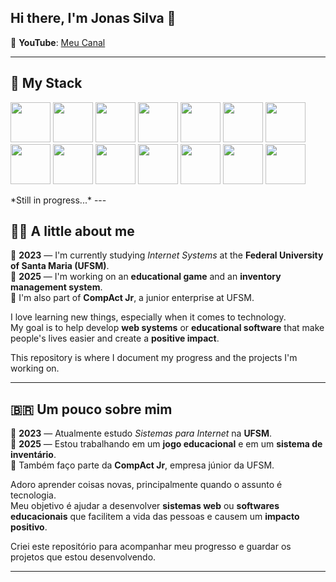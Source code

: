 ## Hi there, I'm Jonas Silva 👋

🎥 **YouTube**: [Meu Canal](http://www.youtube.com/@Jonas_silva2005)

---

## 🚀 My Stack
<p align="left">
<img src="https://cdn.jsdelivr.net/gh/devicons/devicon/icons/java/java-original.svg" width="64" height="64"/>
<img src="https://cdn.jsdelivr.net/gh/devicons/devicon@latest/icons/spring/spring-original-wordmark.svg" width="64" height="64"/>
<img src="https://cdn.jsdelivr.net/gh/devicons/devicon@latest/icons/postgresql/postgresql-original.svg" width="64" height="64"/>
<img src="https://cdn.jsdelivr.net/gh/devicons/devicon@latest/icons/mysql/mysql-original-wordmark.svg" width="64" height="64"/>
<img src="https://cdn.jsdelivr.net/gh/devicons/devicon@latest/icons/mongodb/mongodb-original-wordmark.svg" width="64" height="64"/>
<img src="https://cdn.jsdelivr.net/gh/devicons/devicon@latest/icons/javascript/javascript-original.svg" width="64" height="64"/>
<img src="https://cdn.jsdelivr.net/gh/devicons/devicon@latest/icons/html5/html5-original.svg" width="64" height="64"/>
<img src="https://cdn.jsdelivr.net/gh/devicons/devicon@latest/icons/css3/css3-original.svg" width="64" height="64"/>
<img src="https://cdn.jsdelivr.net/gh/devicons/devicon@latest/icons/figma/figma-original.svg" width="64" height="64"/>
<img src="https://cdn.jsdelivr.net/gh/devicons/devicon@latest/icons/git/git-original-wordmark.svg" width="64" height="64"/>
<img src="https://cdn.jsdelivr.net/gh/devicons/devicon@latest/icons/docker/docker-original-wordmark.svg" width="64" height="64"/>
<img src="https://cdn.jsdelivr.net/gh/devicons/devicon@latest/icons/cplusplus/cplusplus-original.svg" width="64" height="64"/>
<img src="https://cdn.jsdelivr.net/gh/devicons/devicon@latest/icons/sdl/sdl-original.svg" width="64" height="64"/>
<img src="https://cdn.jsdelivr.net/gh/devicons/devicon@latest/icons/linux/linux-original.svg" width="64" height="64"/>
</p>
*Still in progress...*
---

## 👨‍💻 A little about me

🔭 **2023** — I'm currently studying *Internet Systems* at the **Federal University of Santa Maria (UFSM)**.  
🔭 **2025** — I'm working on an **educational game** and an **inventory management system**.  
🔭 I'm also part of **CompAct Jr**, a junior enterprise at UFSM.

I love learning new things, especially when it comes to technology.  
My goal is to help develop **web systems** or **educational software** that make people's lives easier and create a **positive impact**.

This repository is where I document my progress and the projects I'm working on.

---

## 🇧🇷 Um pouco sobre mim

🔭 **2023** — Atualmente estudo *Sistemas para Internet* na **UFSM**.  
🔭 **2025** — Estou trabalhando em um **jogo educacional** e em um **sistema de inventário**.  
🔭 Também faço parte da **CompAct Jr**, empresa júnior da UFSM.

Adoro aprender coisas novas, principalmente quando o assunto é tecnologia.  
Meu objetivo é ajudar a desenvolver **sistemas web** ou **softwares educacionais** que facilitem a vida das pessoas e causem um **impacto positivo**.

Criei este repositório para acompanhar meu progresso e guardar os projetos que estou desenvolvendo.

---
